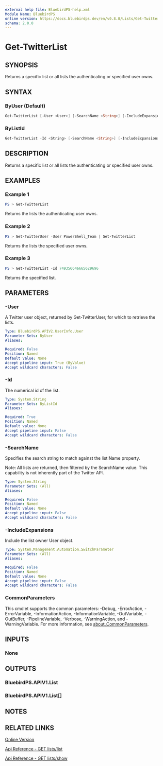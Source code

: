 ```yaml
---
external help file: BluebirdPS-help.xml
Module Name: BluebirdPS
online version: https://docs.bluebirdps.dev/en/v0.8.0/Lists/Get-TwitterList
schema: 2.0.0
---
```


# Get-TwitterList

## SYNOPSIS

Returns a specific list or all lists the authenticating or specified user owns.

## SYNTAX

### ByUser (Default)

```powershell
Get-TwitterList [-User <User>] [-SearchName <String>] [-IncludeExpansions] [<CommonParameters>]
```

### ByListId

```powershell
Get-TwitterList -Id <String> [-SearchName <String>] [-IncludeExpansions] [<CommonParameters>]
```

## DESCRIPTION

Returns a specific list or all lists the authenticating or specified user owns.

## EXAMPLES

### Example 1

```powershell
PS > Get-TwitterList
```

Returns the lists the authenticating user owns.

### Example 2

```powershell
PS > Get-TwitterUser -User PowerShell_Team | Get-TwitterList
```

Returns the lists the specified user owns.

### Example 3

```powershell
PS > Get-TwitterList -Id 749356646665629696
```

Returns the specified list.

## PARAMETERS

### -User

A Twitter user object, returned by Get-TwitterUser, for which to retrieve the lists.

```yaml
Type: BluebirdPS.APIV2.UserInfo.User
Parameter Sets: ByUser
Aliases:

Required: False
Position: Named
Default value: None
Accept pipeline input: True (ByValue)
Accept wildcard characters: False
```

### -Id

The numerical id of the list.

```yaml
Type: System.String
Parameter Sets: ByListId
Aliases:

Required: True
Position: Named
Default value: None
Accept pipeline input: False
Accept wildcard characters: False
```

### -SearchName

Specifies the search string to match against the list Name property.

Note: All lists are returned, then filtered by the SearchName value. This capability is not inherently part of the Twitter API.

```yaml
Type: System.String
Parameter Sets: (All)
Aliases:

Required: False
Position: Named
Default value: None
Accept pipeline input: False
Accept wildcard characters: False
```

### -IncludeExpansions

Include the list owner User object.

```yaml
Type: System.Management.Automation.SwitchParameter
Parameter Sets: (All)
Aliases:

Required: False
Position: Named
Default value: None
Accept pipeline input: False
Accept wildcard characters: False
```

### CommonParameters

This cmdlet supports the common parameters: -Debug, -ErrorAction, -ErrorVariable, -InformationAction, -InformationVariable, -OutVariable, -OutBuffer, -PipelineVariable, -Verbose, -WarningAction, and -WarningVariable. For more information, see [about_CommonParameters](http://go.microsoft.com/fwlink/?LinkID=113216).

## INPUTS

### None

## OUTPUTS

### BluebirdPS.APIV1.List

### BluebirdPS.APIV1.List[]

## NOTES

## RELATED LINKS

[Online Version](https://docs.bluebirdps.dev/en/v0.8.0/Lists/Get-TwitterList)

[Api Reference - GET lists/list](https://developer.twitter.com/en/docs/twitter-api/v1/accounts-and-users/create-manage-lists/api-reference/get-lists-list)

[Api Reference - GET lists/show](https://developer.twitter.com/en/docs/twitter-api/v1/accounts-and-users/create-manage-lists/api-reference/get-lists-show)
